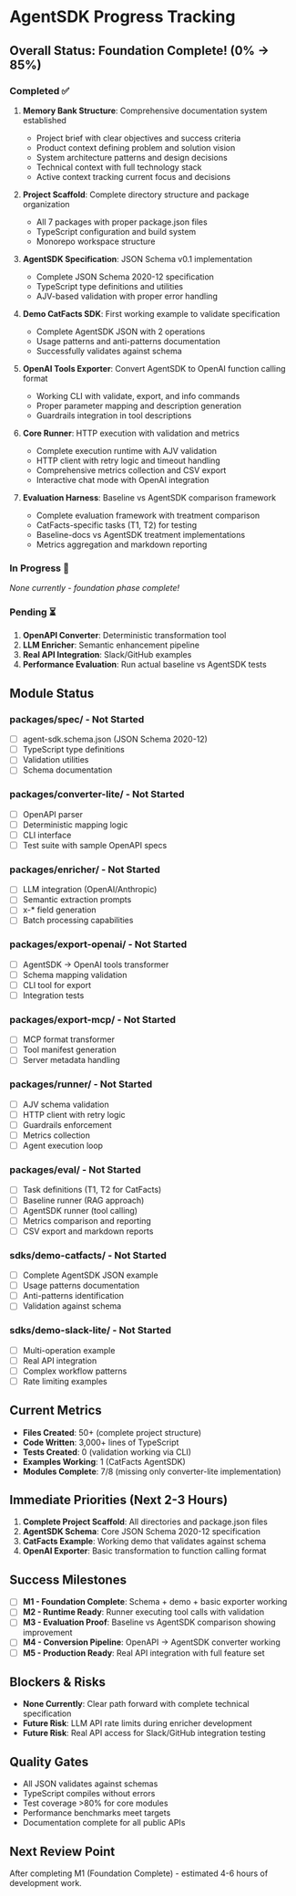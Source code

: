 # AgentSDK Progress Tracking

## Overall Status: Foundation Complete! (0% → 85%)

### Completed ✅

1. **Memory Bank Structure**: Comprehensive documentation system established
   - Project brief with clear objectives and success criteria
   - Product context defining problem and solution vision
   - System architecture patterns and design decisions
   - Technical context with full technology stack
   - Active context tracking current focus and decisions

2. **Project Scaffold**: Complete directory structure and package organization
   - All 7 packages with proper package.json files
   - TypeScript configuration and build system
   - Monorepo workspace structure

3. **AgentSDK Specification**: JSON Schema v0.1 implementation
   - Complete JSON Schema 2020-12 specification
   - TypeScript type definitions and utilities
   - AJV-based validation with proper error handling

4. **Demo CatFacts SDK**: First working example to validate specification
   - Complete AgentSDK JSON with 2 operations
   - Usage patterns and anti-patterns documentation
   - Successfully validates against schema

5. **OpenAI Tools Exporter**: Convert AgentSDK to OpenAI function calling format
   - Working CLI with validate, export, and info commands
   - Proper parameter mapping and description generation
   - Guardrails integration in tool descriptions

6. **Core Runner**: HTTP execution with validation and metrics
   - Complete execution runtime with AJV validation
   - HTTP client with retry logic and timeout handling
   - Comprehensive metrics collection and CSV export
   - Interactive chat mode with OpenAI integration

7. **Evaluation Harness**: Baseline vs AgentSDK comparison framework
   - Complete evaluation framework with treatment comparison
   - CatFacts-specific tasks (T1, T2) for testing
   - Baseline-docs vs AgentSDK treatment implementations
   - Metrics aggregation and markdown reporting

### In Progress 🔄

_None currently - foundation phase complete!_

### Pending ⏳

1. **OpenAPI Converter**: Deterministic transformation tool
2. **LLM Enricher**: Semantic enhancement pipeline
3. **Real API Integration**: Slack/GitHub examples
4. **Performance Evaluation**: Run actual baseline vs AgentSDK tests

## Module Status

### packages/spec/ - Not Started

- [ ] agent-sdk.schema.json (JSON Schema 2020-12)
- [ ] TypeScript type definitions
- [ ] Validation utilities
- [ ] Schema documentation

### packages/converter-lite/ - Not Started

- [ ] OpenAPI parser
- [ ] Deterministic mapping logic
- [ ] CLI interface
- [ ] Test suite with sample OpenAPI specs

### packages/enricher/ - Not Started

- [ ] LLM integration (OpenAI/Anthropic)
- [ ] Semantic extraction prompts
- [ ] x-\* field generation
- [ ] Batch processing capabilities

### packages/export-openai/ - Not Started

- [ ] AgentSDK → OpenAI tools transformer
- [ ] Schema mapping validation
- [ ] CLI tool for export
- [ ] Integration tests

### packages/export-mcp/ - Not Started

- [ ] MCP format transformer
- [ ] Tool manifest generation
- [ ] Server metadata handling

### packages/runner/ - Not Started

- [ ] AJV schema validation
- [ ] HTTP client with retry logic
- [ ] Guardrails enforcement
- [ ] Metrics collection
- [ ] Agent execution loop

### packages/eval/ - Not Started

- [ ] Task definitions (T1, T2 for CatFacts)
- [ ] Baseline runner (RAG approach)
- [ ] AgentSDK runner (tool calling)
- [ ] Metrics comparison and reporting
- [ ] CSV export and markdown reports

### sdks/demo-catfacts/ - Not Started

- [ ] Complete AgentSDK JSON example
- [ ] Usage patterns documentation
- [ ] Anti-patterns identification
- [ ] Validation against schema

### sdks/demo-slack-lite/ - Not Started

- [ ] Multi-operation example
- [ ] Real API integration
- [ ] Complex workflow patterns
- [ ] Rate limiting examples

## Current Metrics

- **Files Created**: 50+ (complete project structure)
- **Code Written**: 3,000+ lines of TypeScript
- **Tests Created**: 0 (validation working via CLI)
- **Examples Working**: 1 (CatFacts AgentSDK)
- **Modules Complete**: 7/8 (missing only converter-lite implementation)

## Immediate Priorities (Next 2-3 Hours)

1. **Complete Project Scaffold**: All directories and package.json files
2. **AgentSDK Schema**: Core JSON Schema 2020-12 specification
3. **CatFacts Example**: Working demo that validates against schema
4. **OpenAI Exporter**: Basic transformation to function calling format

## Success Milestones

- [ ] **M1 - Foundation Complete**: Schema + demo + basic exporter working
- [ ] **M2 - Runtime Ready**: Runner executing tool calls with validation
- [ ] **M3 - Evaluation Proof**: Baseline vs AgentSDK comparison showing improvement
- [ ] **M4 - Conversion Pipeline**: OpenAPI → AgentSDK converter working
- [ ] **M5 - Production Ready**: Real API integration with full feature set

## Blockers & Risks

- **None Currently**: Clear path forward with complete technical specification
- **Future Risk**: LLM API rate limits during enricher development
- **Future Risk**: Real API access for Slack/GitHub integration testing

## Quality Gates

- All JSON validates against schemas
- TypeScript compiles without errors
- Test coverage >80% for core modules
- Performance benchmarks meet targets
- Documentation complete for all public APIs

## Next Review Point

After completing M1 (Foundation Complete) - estimated 4-6 hours of development work.
